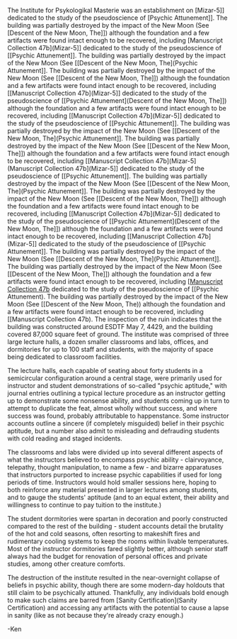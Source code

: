 The Institute for Psykologikal Masterie was an establishment on [Mizar-5]] dedicated to the study of the pseudoscience of [Psychic Attunement]]. The building was partially destroyed by the impact of the New Moon (See [Descent of the New Moon, The]]) although the foundation and a few artifacts were found intact enough to be recovered, including [Manuscript Collection 47b](Mizar-5]] dedicated to the study of the pseudoscience of [[Psychic Attunement]]. The building was partially destroyed by the impact of the New Moon (See [[Descent of the New Moon, The](Psychic Attunement]]. The building was partially destroyed by the impact of the New Moon (See [[Descent of the New Moon, The]]) although the foundation and a few artifacts were found intact enough to be recovered, including [[Manuscript Collection 47b](Mizar-5]] dedicated to the study of the pseudoscience of [[Psychic Attunement](Descent of the New Moon, The]]) although the foundation and a few artifacts were found intact enough to be recovered, including [[Manuscript Collection 47b](Mizar-5]] dedicated to the study of the pseudoscience of [[Psychic Attunement]]. The building was partially destroyed by the impact of the New Moon (See [[Descent of the New Moon, The](Psychic Attunement]]. The building was partially destroyed by the impact of the New Moon (See [[Descent of the New Moon, The]]) although the foundation and a few artifacts were found intact enough to be recovered, including [[Manuscript Collection 47b](Mizar-5](Manuscript Collection 47b](Mizar-5]] dedicated to the study of the pseudoscience of [[Psychic Attunement]]. The building was partially destroyed by the impact of the New Moon (See [[Descent of the New Moon, The](Psychic Attunement]]. The building was partially destroyed by the impact of the New Moon (See [[Descent of the New Moon, The]]) although the foundation and a few artifacts were found intact enough to be recovered, including [[Manuscript Collection 47b](Mizar-5]] dedicated to the study of the pseudoscience of [[Psychic Attunement](Descent of the New Moon, The]]) although the foundation and a few artifacts were found intact enough to be recovered, including [[Manuscript Collection 47b](Mizar-5]] dedicated to the study of the pseudoscience of [[Psychic Attunement]]. The building was partially destroyed by the impact of the New Moon (See [[Descent of the New Moon, The](Psychic Attunement]]. The building was partially destroyed by the impact of the New Moon (See [[Descent of the New Moon, The]]) although the foundation and a few artifacts were found intact enough to be recovered, including [[Manuscript Collection 47b](Mizar-5) dedicated to the study of the pseudoscience of [[Psychic Attunement). The building was partially destroyed by the impact of the New Moon (See [[Descent of the New Moon, The)) although the foundation and a few artifacts were found intact enough to be recovered, including [[Manuscript Collection 47b). The inspection of the ruin indicates that the building was constructed around ESDTF May 7, 4429, and the building covered 87,000 square feet of ground. The institute was comprised of three large lecture halls, a dozen smaller classrooms and labs, offices, and dormitories for up to 100 staff and students, with the majority of space being dedicated to classroom facilities.

The lecture halls, each capable of seating about forty students in a semicircular configuration around a central stage, were primarily used for instructor and student demonstrations of so-called "psychic aptitude," with journal entries outlining a typical lecture procedure as an instructor getting up to demonstrate some nonsense ability, and students coming up in turn to attempt to duplicate the feat, almost wholly without success, and where success was found, probably attributable to happenstance. Some instructor accounts outline a sincere (if completely misguided) belief in their psychic aptitude, but a number also admit to misleading and defrauding students with cold reading and staged incidents.

The classrooms and labs were divided up into several different aspects of what the instructors believed to encompass psychic ability - clairvoyance, telepathy, thought manipulation, to name a few - and bizarre apparatuses that instructors purported to increase psychic capabilities if used for long periods of time. Instructors would hold smaller sessions here, hoping to both reinforce any material presented in larger lectures among students, and to gauge the students' aptitude (and to an equal extent, their ability and willingness to continue to pay tuition to the institute.)

The student dormitories were spartan in decoration and poorly constructed compared to the rest of the building - student accounts detail the brutality of the hot and cold seasons, often resorting to makeshift fires and rudimentary cooling systems to keep the rooms within livable temperatures. Most of the instructor dormitories fared slightly better, although senior staff always had the budget for renovation of personal offices and private studies, among other creature comforts.

The destruction of the institute resulted in the near-overnight collapse of beliefs in psychic ability, though there are some modern-day holdouts that still claim to be psychically attuned. Thankfully, any individuals bold enough to make such claims are barred from [Sanity Certification](Sanity Certification) and accessing any artifacts with the potential to cause a lapse in sanity (like as not because they're already crazy enough.)

-Ken